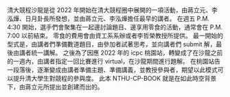 清大競程沙龍是從 2022 年開始在清大競程圈中展開的一項活動，由蔣立元、李泓燁、日月卦長所發想，並由蔣立元、李泓燁擔任最早的講者。
在週五 P.M. 4:30 開始，選手們會聚集在一起邊討論題目、邊享用零食的活動，通常會在 P.M. 7:00 以前結束。
零食的費用會由資工系系辦或者李哲榮教授所提供。
最一開始的型式是，由講者們準備數道題目，由參加者試著思考，並向講者們 submit 解，最後由講者統一講解。
之後為了因應 2022 年的 icpc 桃園站，轉變成了在沙龍之前的一週內，由講者指定一回比賽進行 virtual，在沙龍期間進行題解。
在桃園站告一段落後，逐漸變成由講者準備主題、準備講義，並教授參與者，期望以此模式可以提升清大學生對競程的參與度。
此本 NTHU-CP-BOOK 就是在如此時空背景下，由蔣立元所提出並創建而出的。